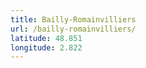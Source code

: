 ```yaml
---
title: Bailly-Romainvilliers
url: /bailly-romainvilliers/
latitude: 48.851
longitude: 2.822
---
```

